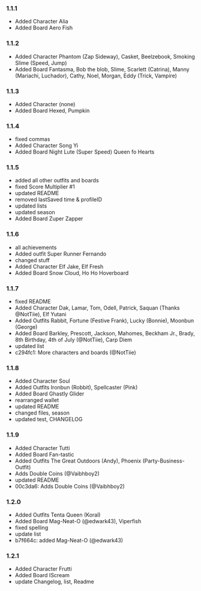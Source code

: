 ### 1.1.1

- Added Character Alia
- Added Board Aero Fish

### 1.1.2

- Added Character Phantom (Zap Sideway), Casket, Beelzebook, Smoking Slime (Speed, Jump)
- Added Board Fantasma, Bob the blob, Slime, Scarlett (Catrina), Manny (Mariachi, Luchador), Cathy, Noel, Morgan, Eddy (Trick, Vampire)

### 1.1.3

- Added Character (none)
- Added Board Hexed, Pumpkin

### 1.1.4

- fixed commas
- Added Character Song Yi
- Added Board Night Lute (Super Speed) Queen fo Hearts

### 1.1.5

- added all other outfits and boards
- fixed Score Multiplier #1
- updated README
- removed lastSaved time & profileID
- updated lists
- updated season
- Added Board Zuper Zapper

### 1.1.6

- all achievements
- Added outfit Super Runner Fernando
- changed stuff
- Added Character Elf Jake, Elf Fresh
- Added Board Snow Cloud, Ho Ho Hoverboard

### 1.1.7

- fixed README
- Added Character Dak, Lamar, Tom, Odell, Patrick, Saquan (Thanks @NotTiie), Elf Yutani
- Added Outfits Rabbit, Fortune (Festive Frank), Lucky (Bonnie), Moonbun (George)
- Added Board Barkley, Prescott, Jackson, Mahomes, Beckham Jr., Brady, 8th Birthday, 4th of July (@NotTiie), Carp Diem
- updated list
- c294fc1: More characters and boards (@NotTiie)

### 1.1.8

- Added Character Soul
- Added Outfits Ironbun (Robbit), Spellcaster (Pink)
- Added Board Ghastly Glider
- rearranged wallet
- updated README
- changed files, season
- updated test, CHANGELOG

### 1.1.9

- Added Character Tutti
- Added Board Fan-tastic
- Added Outfits The Great Outdoors (Andy), Phoenix (Party-Business-Outfit)
- Adds Double Coins (@Vaibhboy2)
- updated README
- 00c3da6: Adds Double Coins (@Vaibhboy2)

### 1.2.0

- Added Outfits Tenta Queen (Koral)
- Added Board Mag-Neat-O (@edwark43), Viperfish
- fixed spelling
- update list
- b7f664c: added Mag-Neat-O (@edwark43)

### 1.2.1

- Added Character Frutti
- Added Board IScream
- update Changelog, list, Readme
